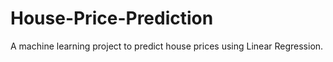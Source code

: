 # House-Price-Prediction
A machine learning project to predict house prices using Linear Regression.

